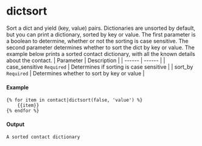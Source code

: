# dictsort
Sort a dict and yield (key, value) pairs. Dictionaries are unsorted by default, but you can print a dictionary, sorted by key or value. The first parameter is a boolean to determine, whether or not the sorting is case sensitive. The second parameter determines whether to sort the dict by key or value. The example below prints a sorted contact dictionary, with all the known details about the contact.
| Parameter | Description | 
|  ------  |  ------  | 
| case_sensitive `Required` | Determines if sorting is case sensitive | 
| sort_by `Required` | Determines whether to sort by key or value | 


#### Example
```jinja2
{% for item in contact|dictsort(false, 'value') %}
    {{item}}
{% endfor %}
```

#### Output
```jinja2
A sorted contact dictionary
```

